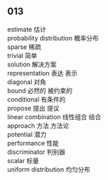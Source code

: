 



## 013
estimate 估计  
probability distribution 概率分布   
sparse 稀疏  
trivial 简单  
solution 解决方案  
representation 表达 表示  
diagonal 对角  
bound 必然的 被约束的  
conditional 有条件的  
propose 提出 提议  
linear combination 线性组合 结合  
approach 方法 方法论  
potential 潜力  
performance 性能  
discriminator 判别器  
scalar 标量  
uniform distribution 均匀分布
